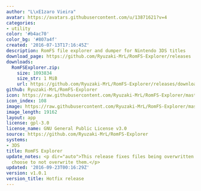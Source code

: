 ```yaml
---
author: "L\xE1zaro Vieira"
avatar: https://avatars.githubusercontent.com/u/13871621?v=4
categories:
- utility
color: '#b4ac70'
color_bg: '#807a4f'
created: '2016-07-13T17:16:45Z'
description: RomFS file explorer and dumper for Nintendo 3DS titles
download_page: https://github.com/Ryuzaki-MrL/RomFS-Explorer/releases
downloads:
  RomFSExplorer.zip:
    size: 1093834
    size_str: 1 MiB
    url: https://github.com/Ryuzaki-MrL/RomFS-Explorer/releases/download/v1.0.1/RomFSExplorer.zip
github: Ryuzaki-MrL/RomFS-Explorer
icon: https://raw.githubusercontent.com/Ryuzaki-MrL/RomFS-Explorer/master/meta/icon.png
icon_index: 108
image: https://raw.githubusercontent.com/Ryuzaki-MrL/RomFS-Explorer/master/meta/banner.png
image_length: 19162
layout: app
license: gpl-3.0
license_name: GNU General Public License v3.0
source: https://github.com/Ryuzaki-MrL/RomFS-Explorer
systems:
- 3DS
title: RomFS Explorer
update_notes: <p dir="auto">This release fixes files being overwritten even if you
  choose to not overwrite them.</p>
updated: '2016-09-23T00:16:29Z'
version: v1.0.1
version_title: Hotfix release
---
```

